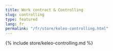 ```yaml
---
title: Work contract & Controlling
slug: controlling
type: featured
lang: fr
permalink: "/fr/store/keleo-controlling.html"
---
```


{% include store/keleo-controlling.md %}
 
